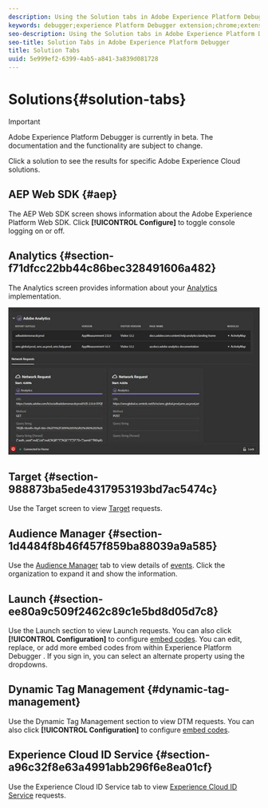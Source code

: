 ```yaml
---
description: Using the Solution tabs in Adobe Experience Platform Debugger
keywords: debugger;experience Platform Debugger extension;chrome;extension;summary;clear;requests;solutions;solution;information;analytics;target;audience manager;media optimizer;amo;id service
seo-description: Using the Solution tabs in Adobe Experience Platform Debugger 
seo-title: Solution Tabs in Adobe Experience Platform Debugger 
title: Solution Tabs
uuid: 5e999ef2-6399-4ab5-a841-3a839d081728
---
```


# Solutions{#solution-tabs}

>[!IMPORTANT]
>
>Adobe Experience Platform Debugger is currently in beta. The documentation and the functionality are subject to change. 

Click a solution to see the results for specific Adobe Experience Cloud solutions.

## AEP Web SDK {#aep}

The AEP Web SDK screen shows information about the Adobe Experience Platform Web SDK. Click **[!UICONTROL Configure]** to toggle console logging on or off.

## Analytics {#section-f71dfcc22bb44c86bec328491606a482}

The Analytics screen provides information about your [Analytics](https://docs.adobe.com/content/help/en/analytics/landing/home.html) implementation.

![](assets/analytics.jpg)

## Target {#section-988873ba5ede4317953193bd7ac5474c}

Use the Target screen to view [Target](https://docs.adobe.com/content/help/en/target/using/target-home.html) requests<!-- or [Mbox Trace](https://docs.adobe.com/content/help/en/target/using/activities/troubleshoot-activities/content-trouble.html) response details-->.

## Audience Manager {#section-1d4484f8b46f457f859ba88039a9a585}

Use the [Audience Manager](https://docs.adobe.com/content/help/en/audience-manager/user-guide/aam-home.html) tab to view details of [events](https://docs.adobe.com/content/help/en/audience-manager/user-guide/api-and-sdk-code/dcs/dcs-event-calls/dcs-event-calls.html). Click the organization to expand it and show the information.

## Launch {#section-ee80a9c509f2462c89c1e5bd8d05d7c8}

Use the Launch section to view Launch requests. You can also click **[!UICONTROL Configuration]** to configure [embed codes](https://docs.adobe.com/content/help/en/launch/using/reference/upgrade/link-dtm-embed-code.html). You can edit, replace, or add more embed codes from within Experience Platform Debugger . If you sign in, you can select an alternate property using the dropdowns.

## Dynamic Tag Management {#dynamic-tag-management}

Use the Dynamic Tag Management section to view DTM requests. You can also click **[!UICONTROL Configuration]** to configure [embed codes](https://docs.adobe.com/content/help/en/dtm/using/client-side/code.html).

## Experience Cloud ID Service {#section-a96c32f8e63a4991abb296f6e8ea01cf}

Use the Experience Cloud ID Service tab to view [Experience Cloud ID Service](https://docs.adobe.com/content/help/en/id-service/using/home.html) requests.